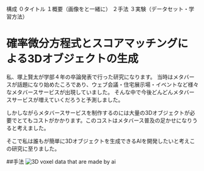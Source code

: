 構成
０タイトル
１概要（画像をと一緒に）
２手法
３実験（データセット・学習方法）

# 確率微分方程式とスコアマッチングによる3Dオブジェクトの生成

私、塚上賢太が学部４年の卒論発表で行った研究になります。
当時はメタバースが話題になり始めたころであり、ウェブ会議・住宅展示場・イベントなど様々なメタバースサービスが出現していました。
そんな中で今後どんどんメタバースサービスが増えていくだろうと予測しました。

しかしながらメタバースサービスを制作するのには大量の3Dオブジェクトが必要でとてもコストがかかります。このコストはメタバース普及の足かせになりうると考えました。

そこで私は誰もが簡単に3Dオブジェクトを生成できるAIを開発したいと考えこの研究に至りました。

##手法
![3D voxel data that are made by ai](https://www.brainpad.co.jp/doors/wp/wp-content/uploads/2023/10/generative_ai_picture1-1024x585.png)


